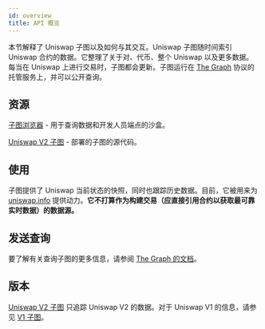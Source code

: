 ```yaml
---
id: overview
title: API 概览
---
```


本节解释了 Uniswap 子图以及如何与其交互。Uniswap 子图随时间索引 Uniswap 合约的数据。它整理了关于对、代币、整个 Uniswap 以及更多数据。每当在 Uniswap 上进行交易时，子图都会更新。子图运行在 [The Graph](https://thegraph.com/) 协议的托管服务上，并可以公开查询。

## 资源

[子图浏览器](https://thegraph.com/explorer/subgraph/uniswap/uniswap-v2) - 用于查询数据和开发人员端点的沙盒。

[Uniswap V2 子图](https://github.com/Uniswap/uniswap-v2-subgraph) - 部署的子图的源代码。

## 使用

子图提供了 Uniswap 当前状态的快照，同时也跟踪历史数据。目前，它被用来为 [uniswap.info](https://uniswap.info/) 提供动力。**它不打算作为构建交易（应直接引用合约以获取最可靠实时数据）的数据源。**

## 发送查询

要了解有关查询子图的更多信息，请参阅 [The Graph 的文档](https://thegraph.com/docs/about/introduction)。

## 版本

[Uniswap V2 子图](https://thegraph.com/explorer/subgraph/uniswap/uniswap-v2) 只追踪 Uniswap V2 的数据。对于 Uniswap V1 的信息，请参见 [V1 子图](https://thegraph.com/explorer/subgraph/graphprotocol/uniswap)。